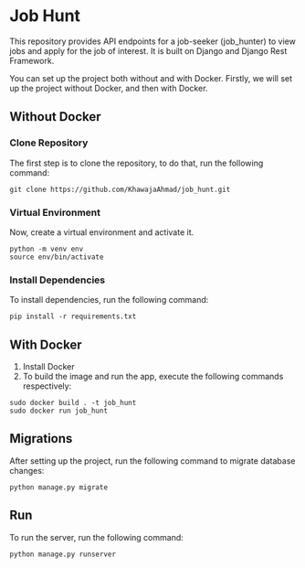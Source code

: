 # Job Hunt
This repository provides API endpoints for a job-seeker (job_hunter) to view jobs and apply for the job of interest. 
It is built on Django and Django Rest Framework.

You can set up the project both without and with Docker. Firstly, we will set up the project without Docker, and then 
with Docker.

## Without Docker
### Clone Repository
The first step is to clone the repository, to do that, run the following command:
```shell
git clone https://github.com/KhawajaAhmad/job_hunt.git
```

### Virtual Environment
Now, create a virtual environment and activate it.
```shell
python -m venv env
source env/bin/activate
```

### Install Dependencies
To install dependencies, run the following command:
```
pip install -r requirements.txt
```

## With Docker
1. Install Docker
2. To build the image and run the app, execute the following commands respectively:
```shell
sudo docker build . -t job_hunt
sudo docker run job_hunt
```

## Migrations
After setting up the project, run the following command to migrate database changes:
```shell
python manage.py migrate
```

## Run
To run the server, run the following command:
```shell
python manage.py runserver
```
